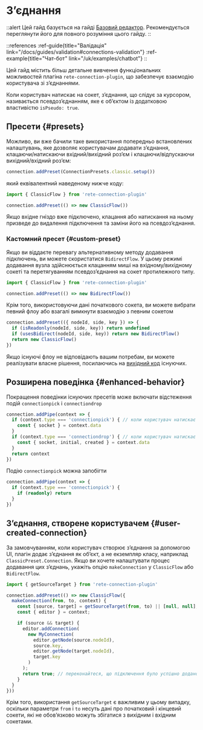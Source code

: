 # З’єднання

::alert
Цей гайд базується на гайді [Базовий редактор](/uk/docs/guides/basic). Рекомендується переглянути його для повного розуміння цього гайду.
::

::references
:ref-guide{title="Валідація" link="/docs/guides/validation#connections-validation"}
:ref-example{title="Чат-бот" link="/uk/examples/chatbot"}
::

Цей гайд містить більш детальне вивчення функціональних можливостей плагіна `rete-connection-plugin`, що забезпечує взаємодію користувача зі з’єднаннями.

Коли користувач натискає на сокет, з’єднання, що слідує за курсором, називається псевдоз’єднанням, яке є об’єктом із додатковою властивістю `isPseudo: true`.

## Пресети {#presets}

Можливо, ви вже бачили таке використання попередньо встановлених налаштувань, яке дозволяє користувачам додавати з’єднання, клацаючи/натискаючи вхідний/вихідний роз’єм і клацаючи/відпускаючи вихідний/вхідний роз’єм:

```ts
connection.addPreset(ConnectionPresets.classic.setup())
```

який еквівалентний наведеному нижче коду:

```ts
import { ClassicFlow } from 'rete-connection-plugin'

connection.addPreset(() => new ClassicFlow())
```

Якщо вхідне гніздо вже підключено, клацання або натискання на ньому призведе до видалення підключення та заміни його на псевдоз’єднання.

### Кастомний пресет {#custom-preset}

Якщо ви віддаєте перевагу альтернативному методу додавання підключень, ви можете скористатися `BidirectFlow`. У цьому режимі додавання вузла здійснюється клацанням миші на вхідному/вихідному сокеті та перетягуванням псевдоз’єднання на сокет протилежного типу.

```ts
import { ClassicFlow } from 'rete-connection-plugin'

connection.addPreset(() => new BidirectFlow())
```

Крім того, використовуючи дані початкового сокета, ви можете вибрати певний флоу або взагалі вимкнути взаємодію з певним сокетом

```ts
connection.addPreset(({ nodeId, side, key }) => {
  if (isReadonly(nodeId, side, key)) return undefined
  if (usesBidirect(nodeId, side, key)) return new BidirectFlow()
  return new ClassicFlow()
})
```

Якщо існуючі флоу не відповідають вашим потребам, ви можете реалізувати власне рішення, посилаючись на [вихідний код](https://github.com/retejs/connection-plugin/blob/next/src/flow/builtin/bidirect.ts) існуючих.

## Розширена поведінка {#enhanced-behavior}

Покращення поведінки існуючих пресетів може включати відстеження подій `connectionpick` і `connectiondrop`

```ts
connection.addPipe(context => {
  if (context.type === 'connectionpick') { // коли користувач натискає на сокет
    const { socket } = context.data
  }
  if (context.type === 'connectiondrop') { // коли користувач натискає на сокет або будь-яку область
    const { socket, initial, created } = context.data
  }
  return context
})
```

Подію `connectionpick` можна запобігти

```ts
connection.addPipe(context => {
  if (context.type === 'connectionpick') {
    if (readonly) return
  }
})
```

## З’єднання, створене користувачем {#user-created-connection}

За замовчуванням, коли користувач створює з’єднання за допомогою UI, плагін додає з’єднання як об’єкт, а не екземпляр класу, наприклад `ClassicPreset.Connection`. Якщо ви хочете налаштувати процес додавання цих з’єднань, укажіть опцію `makeConnection` у `ClassicFlow` або `BidirectFlow`.

```ts
import { getSourceTarget } from 'rete-connection-plugin'

connection.addPreset(() => new ClassicFlow({
  makeConnection(from, to, context) {
    const [source, target] = getSourceTarget(from, to) || [null, null];
    const { editor } = context;

    if (source && target) {
      editor.addConnection(
        new MyConnection(
          editor.getNode(source.nodeId),
          source.key,
          editor.getNode(target.nodeId),
          target.key
        )
      );
      return true; // переконайтеся, що підключення було успішно додано
    }
  }
}))
```

Крім того, використання `getSourceTarget` є важливим у цьому випадку, оскільки параметри `from` і `to` несуть дані про початковий і кінцевий сокети, які не обов’язково можуть збігатися з вихідним і вхідним сокетами.
